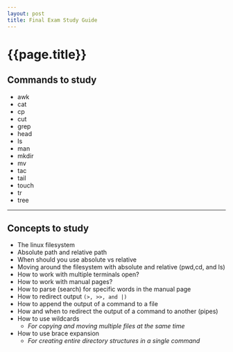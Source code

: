 ```yaml
---
layout: post
title: Final Exam Study Guide
---
```

# {{page.title}}


## Commands to study

* awk
* cat 
* cp
* cut
* grep
* head
* ls
* man
* mkdir
* mv
* tac
* tail
* touch
* tr
* tree

<hr>

## Concepts to study

* The linux filesystem
* Absolute path and relative path
* When should you use absolute vs relative
* Moving around the filesystem with absolute and relative (pwd,cd, and ls)
* How to work with multiple terminals open?
* How to work with manual pages?
* How to parse (search) for specific words in the manual page
* How to redirect output `(>, >>, and |) `
* How to append the output of a command to a file
* How and when to redirect the output of a command to another (pipes)
* How to use wildcards
    - *For copying and moving multiple files at the same time*
* How to use brace expansion
    - *For creating entire directory structures in a single command*
